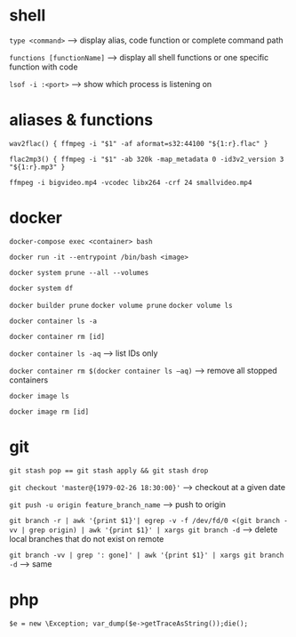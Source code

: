 # shell

`type <command>` --> display alias, code function or complete command path

`functions [functionName]` --> display all shell functions or one specific function with code

`lsof -i :<port>` --> show which process is listening on <port>

# aliases & functions

`wav2flac() { ffmpeg -i "$1" -af aformat=s32:44100 "${1:r}.flac" }`

`flac2mp3() { ffmpeg -i "$1" -ab 320k -map_metadata 0 -id3v2_version 3 "${1:r}.mp3" }`

`ffmpeg -i bigvideo.mp4 -vcodec libx264 -crf 24 smallvideo.mp4`

# docker

`docker-compose exec <container> bash`

`docker run -it --entrypoint /bin/bash <image>`

`docker system prune --all --volumes`

`docker system df`

`docker builder prune`
`docker volume prune`
`docker volume ls`

`docker container ls -a`

`docker container rm [id]`

`docker container ls -aq` --> list IDs only

`docker container rm $(docker container ls –aq)` --> remove all stopped containers

`docker image ls`

`docker image rm [id]`

# git

`git stash pop == git stash apply && git stash drop`

`git checkout 'master@{1979-02-26 18:30:00}'` --> checkout at a given date

`git push -u origin feature_branch_name` --> push to origin

`git branch -r | awk '{print $1}'| egrep -v -f /dev/fd/0 <(git branch -vv | grep origin) | awk '{print $1}' | xargs git branch -d` --> delete local branches that do not exist on remote

`git branch -vv | grep ': gone]' | awk '{print $1}' | xargs git branch -d` --> same

# php
`$e = new \Exception; var_dump($e->getTraceAsString());die();`
